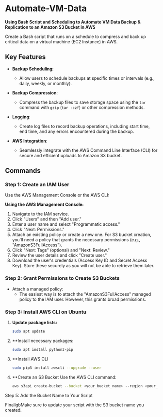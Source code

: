 # Automate-VM-Data

**Using Bash Script and Scheduling to Automate VM Data Backup & Replication to an Amazon S3 Bucket in AWS**

Create a Bash script that runs on a schedule to compress and back up critical data on a virtual machine (EC2 Instance) in AWS.

## Key Features

- **Backup Scheduling**: 
  - Allow users to schedule backups at specific times or intervals (e.g., daily, weekly, or monthly).

- **Backup Compression**: 
  - Compress the backup files to save storage space using the `tar` command with `gzip` (`tar -czf`) or other compression methods.

- **Logging**: 
  - Create log files to record backup operations, including start time, end time, and any errors encountered during the backup.

- **AWS Integration**: 
  - Seamlessly integrate with the AWS Command Line Interface (CLI) for secure and efficient uploads to Amazon S3 bucket.

## Commands

### Step 1: Create an IAM User

Use the AWS Management Console or the AWS CLI:

**Using the AWS Management Console:**

1. Navigate to the IAM service.
2. Click "Users" and then "Add user."
3. Enter a user name and select "Programmatic access."
4. Click "Next: Permissions."
5. Attach an existing policy or create a new one. For S3 bucket creation, you'll need a policy that grants the necessary permissions (e.g., "AmazonS3FullAccess").
6. Click "Next: Tags" (optional) and "Next: Review."
7. Review the user details and click "Create user."
8. Download the user's credentials (Access Key ID and Secret Access Key). Store these securely as you will not be able to retrieve them later.

### Step 2: Grant Permissions to Create S3 Buckets

- Attach a managed policy:
  - The easiest way is to attach the "AmazonS3FullAccess" managed policy to the IAM user. However, this grants broad permissions.

### Step 3: Install AWS CLI on Ubuntu

1. **Update package lists:**

   ```bash
   sudo apt update
 2. **Install necessary packages:
    ```bash
    sudo apt install python3-pip
3. **Install AWS CLI

   ```bash
   sudo pip3 install awscli --upgrade --user
   
4. **Create an S3 Bucket
Use the AWS CLI command:
   ```bash
   aws s3api create-bucket --bucket <your_bucket_name> --region <your_region> --create-bucket-configuration LocationConstraint=<your_region>
Step 5: Add the Bucket Name to Your Script

FinallgbMake sure to update your script with the S3 bucket name you created.

    

